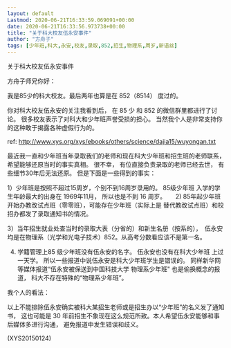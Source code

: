 ```yaml
---
layout: default
Lastmod: 2020-06-21T16:33:59.069091+00:00
date: 2020-06-21T16:33:56.973738+00:00
title: "关于科大校友伍永安事件"
author: "方舟子"
tags: [少年班,科大,永安,校友,录取,852,招生,物理系,周岁,新语丝]
---
```


关于科大校友伍永安事件

方舟子师兄你好：

我是85少的科大校友。最后两年也算是在 852（8514） 度过的。

你对科大校友伍永安的关注我看到后， 在 85 少 和 852 的微信群里都进行了讨论。 很多校友表示了对科大和少年班声誉受损的担心。 当然我个人是非常支持你的这种敢于揭露各种虚假行为的。

ref:  http://www.xys.org/xys/ebooks/others/science/dajia15/wuyongan.txt

最近我一直和少年班当年录取我们的老师和现在科大少年班和招生班的老师联系， 希望能够还原当时的事实真相。 很不幸， 有位直接负责录取的老师已经去世， 有些细节30年后无法还原。 但是下面是一些得到的事实：

1）少年班是按照不超过15周岁，个别不到16周岁录用的。 85级少年班      入学的学生年龄最大的出身在 1969年11月， 所以也是不到 16 周岁。 　 2)  85年起少年班开始办教改试点班（零零班），可能存在少年班（实际上是    替代教改试点班）和校招办都发了录取通知书的情况。

3）当年招生就业处查当时的录取大表（分省的）和新生名册（按系的），　伍永安均是在物理系（光学和光电子技术）852。从高考分数看应该不是第一名。

4) 学籍管理上85 级少年班没有伍永安的名字。 伍永安也没有在科大少年班    上过一天学。 所以一些报道中说伍永安是科大少年班学生是错误的。      同样新华网等媒体报道“伍永安被保送到中国科技大学 物理系少年班"    也是偷换概念的报道， 科大不存在特殊的“物理系少年班”。

我个人的看法：

以上不能排除伍永安确实被科大某招生老师或是招生办以“少年班”的名义发了通知书， 这也可能是 30 年前招生不象现在这么规范所致。本人希望伍永安能够和事后媒体多进行沟通， 避免报道中发生错误和歧义。

(XYS20150124)

